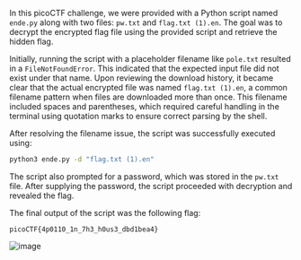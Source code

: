 In this picoCTF challenge, we were provided with a Python script named `ende.py` along with two files: `pw.txt` and `flag.txt (1).en`. The goal was to decrypt the encrypted flag file using the provided script and retrieve the hidden flag.

Initially, running the script with a placeholder filename like `pole.txt` resulted in a `FileNotFoundError`. This indicated that the expected input file did not exist under that name. Upon reviewing the download history, it became clear that the actual encrypted file was named `flag.txt (1).en`, a common filename pattern when files are downloaded more than once. This filename included spaces and parentheses, which required careful handling in the terminal using quotation marks to ensure correct parsing by the shell.

After resolving the filename issue, the script was successfully executed using:

```bash
python3 ende.py -d "flag.txt (1).en"
```

The script also prompted for a password, which was stored in the `pw.txt` file. After supplying the password, the script proceeded with decryption and revealed the flag.

The final output of the script was the following flag:

```
picoCTF{4p0110_1n_7h3_h0us3_dbd1bea4}
```

![image](https://github.com/user-attachments/assets/c1db7180-5a44-4ed0-924d-58ab9582eb24)

